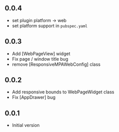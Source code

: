 ## 0.0.4

* set plugin platform -> web
* set platform support in `pubspec.yaml`

## 0.0.3

* Add [WebPageView] widget
* Fix page / window title bug
* remove [ResponsiveMPAWebConfig] class

## 0.0.2

* Add responsive bounds to WebPageWidget class
* Fix [AppDrawer] bug

## 0.0.1

* Initial version